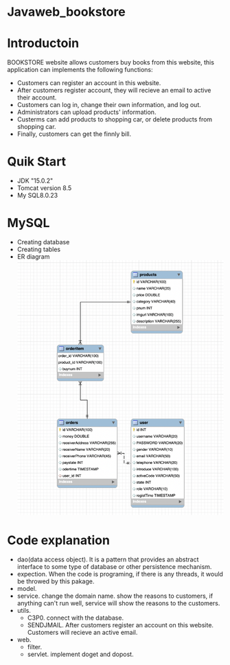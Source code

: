 # Javaweb_bookstore
# Introductoin
BOOKSTORE website allows customers buy books from this website, this application can implements the following functions:
  - Customers can register an account in this website.
  - After customers register account, they will recieve an email to active their account.
  - Customers can log in, change their own information, and log out.
  - Administrators can upload products' information.
  - Custerms can add products to shopping car, or delete products from shopping car.
  - Finally, customers can get the finnly bill.
  
# Quik Start
  - JDK "15.0.2"
  - Tomcat version 8.5
  - My SQL8.0.23
  
# MySQL
  - Creating database
  - Creating tables
  - ER diagram
![](ER_diagram/er_diagram.png)
  
# Code explanation
  - dao(data access object). It is a pattern that provides an abstract interface to some type of database or other persistence mechanism.
  - expection. When the code is programing, if there is any threads, it would be throwed by this pakage.
  - model. 
  - service. change the domain name. show the reasons to customers, if anything can't run well, service will show the reasons to the customers.
  - utils. 
    - C3P0. connect with the database.
    - SENDJMAIL. After customers register an account on this website. Customers will recieve an active email.
  - web.
    - filter.
    - servlet. implement doget and dopost.
